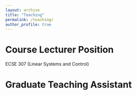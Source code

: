 ```yaml
---
layout: archive
title: "Teaching"
permalink: /teaching/
author_profile: true
---
```

Course Lecturer Position
======
ECSE 307 (Linear Systems and Control)

Graduate Teaching Assistant
======

